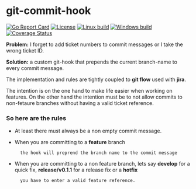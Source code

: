 # git-commit-hook

[![Go Report Card](https://goreportcard.com/badge/github.com/Oppodelldog/git-commit-hook)](https://goreportcard.com/report/github.com/Oppodelldog/git-commit-hook) [![License](https://img.shields.io/badge/License-MIT-blue.svg)](https://raw.githubusercontent.com/Oppodelldog/git-commit-hook/master/LICENSE) [![Linux build](http://nulldog.de:12080/api/badges/Oppodelldog/git-commit-hook/status.svg)](http://nulldog.de:12080/Oppodelldog/git-commit-hook) [![Windows build](https://ci.appveyor.com/api/projects/status/qpe2889fbk1bw7lf/branch/master?svg=true)](https://ci.appveyor.com/project/Oppodelldog/git-commit-hook/branch/master) [![Coverage Status](https://coveralls.io/repos/github/Oppodelldog/git-commit-hook/badge.svg?branch=master)](https://coveralls.io/github/Oppodelldog/git-commit-hook?branch=master)

**Problem:** I forget to add ticket numbers to commit messages or I take the wrong ticket ID.

**Solution:** a custom git-hook that prepends the current branch-name to every commit message.

The implementation and rules are tightly coupled to **git flow** used with **jira**.

The intention is on the one hand to make life easier when working on features.
On the other hand the intention must be to not allow commits to non-fetaure branches without having a valid ticket reference.

### So here are the rules

* At least there must always be a non empty commit message.

* When you are committing to a **feature** branch

        the hook will preprend the branch name to the commit message

* When you are committing to a non feature branch, lets say **develop** for a quick fix, **release/v0.1.1** for a release fix or a **hotfix**

        you have to enter a valid feature reference.
